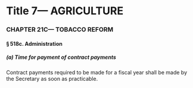
# Title 7— AGRICULTURE
### CHAPTER 21C— TOBACCO REFORM
#### § 518c. Administration
##### (a) Time for payment of contract payments

Contract payments required to be made for a fiscal year shall be made by the Secretary as soon as practicable.
